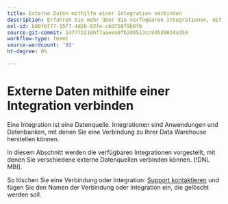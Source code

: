 ```yaml
---
title: Externe Daten mithilfe einer Integration verbinden
description: Erfahren Sie mehr über die verfügbaren Integrationen, mit denen Sie verschiedene externe Datenquellen verbinden können. [!DNL MBI].
exl-id: b80f6f77-15f7-4d20-83fe-c6d758f9b0f8
source-git-commit: 14777b216bf7aaeea0fb2d0513cc94539034a359
workflow-type: tm+mt
source-wordcount: '93'
ht-degree: 0%

---
```


# Externe Daten mithilfe einer Integration verbinden

Eine Integration ist eine Datenquelle. Integrationen sind Anwendungen und Datenbanken, mit denen Sie eine Verbindung zu Ihrer Data Warehouse herstellen können.

In diesem Abschnitt werden die verfügbaren Integrationen vorgestellt, mit denen Sie verschiedene externe Datenquellen verbinden können. [!DNL MBI].

So löschen Sie eine Verbindung oder Integration: [Support kontaktieren](https://experienceleague.adobe.com/docs/commerce-knowledge-base/kb/troubleshooting/miscellaneous/mbi-service-policies.html?lang=en) und fügen Sie den Namen der Verbindung oder Integration ein, die gelöscht werden soll.
